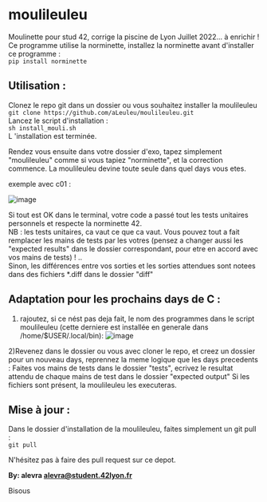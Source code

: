 # moulileuleu

Moulinette pour stud 42, corrige la piscine de Lyon Juillet 2022... à enrichir ! <br>
Ce programme utilise la norminette, installez la norminette avant d'installer ce programme : <br>
`pip install norminette` <br>
## Utilisation :

Clonez le repo git dans un dossier ou vous souhaitez installer la moulileuleu <br>
`git clone https://github.com/aLeuleu/moulileuleu.git` <br>
Lancez le script d'installation : <br>
`sh install_mouli.sh` <br>
L 'installation est terminée. <br>

Rendez vous ensuite dans votre dossier d'exo, tapez simplement "moulileuleu" comme si vous tapiez "norminette",
et la correction commence.
La moulileuleu devine toute seule dans quel days vous etes.


exemple avec c01 :


![image](https://user-images.githubusercontent.com/97832618/182903716-9a50987e-3529-4272-8dfc-b473d693633c.png)




Si tout est OK dans le terminal, votre code a passé tout les tests unitaires personnels et respecte la norminette 42. <br>
NB : les tests unitaires, ca vaut ce que ca vaut. Vous pouvez tout a fait remplacer les mains de tests par les votres (pensez a changer aussi les "expected results" dans le dossier correspondant, pour etre en accord avec vos mains de tests) ! ..  <br>
Sinon, les différences entre vos sorties et les sorties attendues sont notees dans des fichiers *.diff dans le dossier "diff"

## Adaptation pour les prochains days de C : 
1) rajoutez, si ce nést pas deja fait, le nom des programmes dans le script moulileuleu (cette derniere est installée en generale dans /home/$USER/.local/bin):
 ![image](https://user-images.githubusercontent.com/97832618/182904945-2d9f8606-1fbb-4cca-877f-34229ebfbfd1.png)


2)Revenez dans le dossier ou vous avec cloner le repo, et creez un dossier pour un nouveau days, reprennez la meme logique que les days precedents :
Faites vos mains de tests dans le dossier "tests", ecrivez le resultat attendu de chaque mains de test dans le dossier "expected output"
Si les fichiers sont présent, la moulileuleu les executeras.

## Mise à jour :
Dans le dossier d'installation de la moulileuleu, faites simplement un git pull : <br> 
`git pull` <br>

N'hésitez pas à faire des pull request sur ce depot.


**By: alevra <alevra@student.42lyon.fr>**


Bisous
